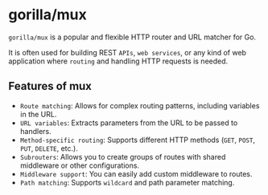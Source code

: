 # gorilla/mux

`gorilla/mux` is a popular and flexible HTTP router and URL matcher for Go.

It is often used for building REST `APIs`, `web services`, or any kind of web application where `routing` and handling HTTP requests is needed.

## Features of mux

- `Route matching`: Allows for complex routing patterns, including variables in the URL.
- `URL variables`: Extracts parameters from the URL to be passed to handlers.
- `Method-specific routing`: Supports different HTTP methods (`GET`, `POST`, `PUT`, `DELETE`, etc.).
- `Subrouters`: Allows you to create groups of routes with shared middleware or other configurations.
- `Middleware support`: You can easily add custom middleware to routes.
- `Path matching`: Supports `wildcard` and path parameter matching.

